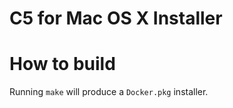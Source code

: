C5 for Mac OS X Installer
=============

How to build
============

Running `make` will produce a `Docker.pkg` installer.
